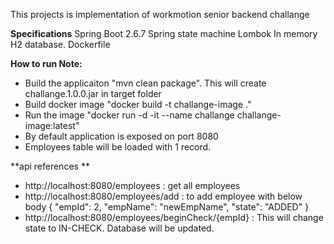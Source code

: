 This projects is implementation of workmotion senior backend challange

**Specifications**
Spring Boot 2.6.7
Spring state machine
Lombok
In memory H2 database.
Dockerfile

**How to run Note:**
* Build the applicaiton "mvn clean package". This will create challange.1.0.0.jar in target folder
* Build docker image  "docker build -t challange-image ."
* Run the image "docker run -d -it --name challange challange-image:latest"
* By default application is exposed on port 8080
* Employees table will be loaded with 1 record. 

**api references **
* http://localhost:8080/employees : get all employees
* http://localhost:8080/employees/add : to add employee with below body
  {
    "empId": 2,
    "empName": "newEmpName",
    "state": "ADDED"
  }
* http://localhost:8080/employees/beginCheck/{empId} : This will change state to IN-CHECK. Database will be updated.



 
  
